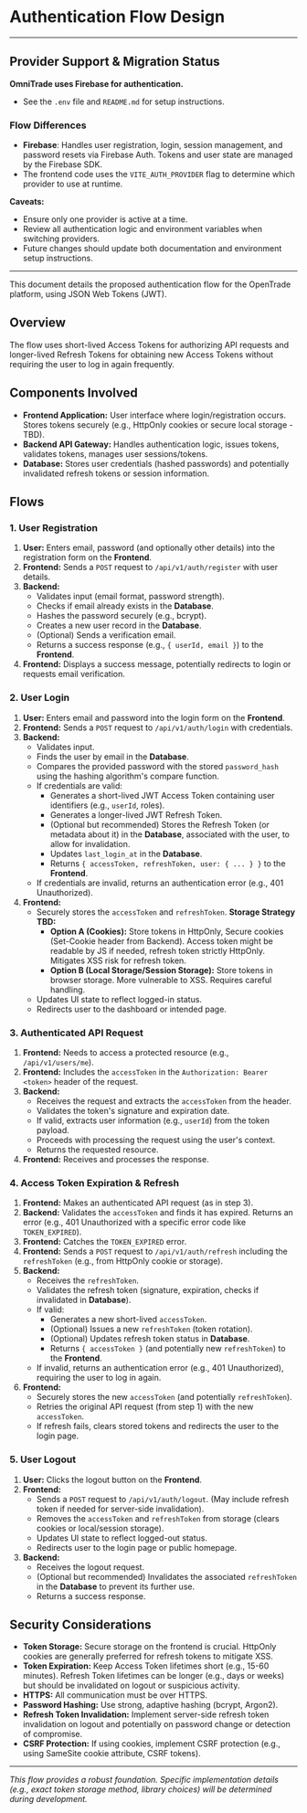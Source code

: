 # Authentication Flow Design

---

## Provider Support & Migration Status

**OmniTrade uses Firebase for authentication.**

- See the `.env` file and `README.md` for setup instructions.

### Flow Differences

- **Firebase**: Handles user registration, login, session management, and password resets via Firebase Auth. Tokens and user state are managed by the Firebase SDK.
- The frontend code uses the `VITE_AUTH_PROVIDER` flag to determine which provider to use at runtime.

**Caveats:**

- Ensure only one provider is active at a time.
- Review all authentication logic and environment variables when switching providers.
- Future changes should update both documentation and environment setup instructions.

---

This document details the proposed authentication flow for the OpenTrade platform, using JSON Web Tokens (JWT).

## Overview

The flow uses short-lived Access Tokens for authorizing API requests and longer-lived Refresh Tokens for obtaining new Access Tokens without requiring the user to log in again frequently.

## Components Involved

- **Frontend Application:** User interface where login/registration occurs. Stores tokens securely (e.g., HttpOnly cookies or secure local storage - TBD).
- **Backend API Gateway:** Handles authentication logic, issues tokens, validates tokens, manages user sessions/tokens.
- **Database:** Stores user credentials (hashed passwords) and potentially invalidated refresh tokens or session information.

## Flows

### 1. User Registration

1.  **User:** Enters email, password (and optionally other details) into the registration form on the **Frontend**.
2.  **Frontend:** Sends a `POST` request to `/api/v1/auth/register` with user details.
3.  **Backend:**
    - Validates input (email format, password strength).
    - Checks if email already exists in the **Database**.
    - Hashes the password securely (e.g., bcrypt).
    - Creates a new user record in the **Database**.
    - (Optional) Sends a verification email.
    - Returns a success response (e.g., `{ userId, email }`) to the **Frontend**.
4.  **Frontend:** Displays a success message, potentially redirects to login or requests email verification.

### 2. User Login

1.  **User:** Enters email and password into the login form on the **Frontend**.
2.  **Frontend:** Sends a `POST` request to `/api/v1/auth/login` with credentials.
3.  **Backend:**
    - Validates input.
    - Finds the user by email in the **Database**.
    - Compares the provided password with the stored `password_hash` using the hashing algorithm's compare function.
    - If credentials are valid:
      - Generates a short-lived JWT Access Token containing user identifiers (e.g., `userId`, roles).
      - Generates a longer-lived JWT Refresh Token.
      - (Optional but recommended) Stores the Refresh Token (or metadata about it) in the **Database**, associated with the user, to allow for invalidation.
      - Updates `last_login_at` in the **Database**.
      - Returns `{ accessToken, refreshToken, user: { ... } }` to the **Frontend**.
    - If credentials are invalid, returns an authentication error (e.g., 401 Unauthorized).
4.  **Frontend:**
    - Securely stores the `accessToken` and `refreshToken`. **Storage Strategy TBD:**
      - **Option A (Cookies):** Store tokens in HttpOnly, Secure cookies (Set-Cookie header from Backend). Access token might be readable by JS if needed, refresh token strictly HttpOnly. Mitigates XSS risk for refresh token.
      - **Option B (Local Storage/Session Storage):** Store tokens in browser storage. More vulnerable to XSS. Requires careful handling.
    - Updates UI state to reflect logged-in status.
    - Redirects user to the dashboard or intended page.

### 3. Authenticated API Request

1.  **Frontend:** Needs to access a protected resource (e.g., `/api/v1/users/me`).
2.  **Frontend:** Includes the `accessToken` in the `Authorization: Bearer <token>` header of the request.
3.  **Backend:**
    - Receives the request and extracts the `accessToken` from the header.
    - Validates the token's signature and expiration date.
    - If valid, extracts user information (e.g., `userId`) from the token payload.
    - Proceeds with processing the request using the user's context.
    - Returns the requested resource.
4.  **Frontend:** Receives and processes the response.

### 4. Access Token Expiration & Refresh

1.  **Frontend:** Makes an authenticated API request (as in step 3).
2.  **Backend:** Validates the `accessToken` and finds it has expired. Returns an error (e.g., 401 Unauthorized with a specific error code like `TOKEN_EXPIRED`).
3.  **Frontend:** Catches the `TOKEN_EXPIRED` error.
4.  **Frontend:** Sends a `POST` request to `/api/v1/auth/refresh` including the `refreshToken` (e.g., from HttpOnly cookie or storage).
5.  **Backend:**
    - Receives the `refreshToken`.
    - Validates the refresh token (signature, expiration, checks if invalidated in **Database**).
    - If valid:
      - Generates a new short-lived `accessToken`.
      - (Optional) Issues a new `refreshToken` (token rotation).
      - (Optional) Updates refresh token status in **Database**.
      - Returns `{ accessToken }` (and potentially new `refreshToken`) to the **Frontend**.
    - If invalid, returns an authentication error (e.g., 401 Unauthorized), requiring the user to log in again.
6.  **Frontend:**
    - Securely stores the new `accessToken` (and potentially `refreshToken`).
    - Retries the original API request (from step 1) with the new `accessToken`.
    - If refresh fails, clears stored tokens and redirects the user to the login page.

### 5. User Logout

1.  **User:** Clicks the logout button on the **Frontend**.
2.  **Frontend:**
    - Sends a `POST` request to `/api/v1/auth/logout`. (May include refresh token if needed for server-side invalidation).
    - Removes the `accessToken` and `refreshToken` from storage (clears cookies or local/session storage).
    - Updates UI state to reflect logged-out status.
    - Redirects user to the login page or public homepage.
3.  **Backend:**
    - Receives the logout request.
    - (Optional but recommended) Invalidates the associated `refreshToken` in the **Database** to prevent its further use.
    - Returns a success response.

## Security Considerations

- **Token Storage:** Secure storage on the frontend is crucial. HttpOnly cookies are generally preferred for refresh tokens to mitigate XSS.
- **Token Expiration:** Keep Access Token lifetimes short (e.g., 15-60 minutes). Refresh Token lifetimes can be longer (e.g., days or weeks) but should be invalidated on logout or suspicious activity.
- **HTTPS:** All communication must be over HTTPS.
- **Password Hashing:** Use strong, adaptive hashing (bcrypt, Argon2).
- **Refresh Token Invalidation:** Implement server-side refresh token invalidation on logout and potentially on password change or detection of compromise.
- **CSRF Protection:** If using cookies, implement CSRF protection (e.g., using SameSite cookie attribute, CSRF tokens).

---

_This flow provides a robust foundation. Specific implementation details (e.g., exact token storage method, library choices) will be determined during development._
